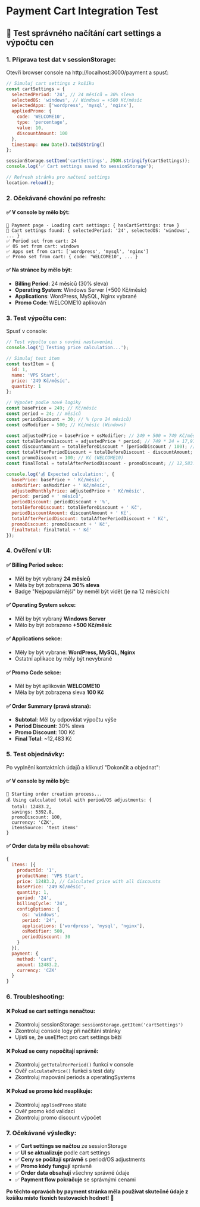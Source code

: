 # Payment Cart Integration Test

## 🧪 **Test správného načítání cart settings a výpočtu cen**

### **1. Příprava test dat v sessionStorage:**

Otevři browser console na http://localhost:3000/payment a spusť:

```javascript
// Simuluj cart settings z košíku
const cartSettings = {
  selectedPeriod: '24', // 24 měsíců = 30% sleva
  selectedOS: 'windows', // Windows = +500 Kč/měsíc
  selectedApps: ['wordpress', 'mysql', 'nginx'],
  appliedPromo: {
    code: 'WELCOME10',
    type: 'percentage',
    value: 10,
    discountAmount: 100
  },
  timestamp: new Date().toISOString()
};

sessionStorage.setItem('cartSettings', JSON.stringify(cartSettings));
console.log('✅ Cart settings saved to sessionStorage');

// Refresh stránku pro načtení settings
location.reload();
```

### **2. Očekávané chování po refresh:**

#### **✅ V console by mělo být:**
```
🛒 Payment page - Loading cart settings: { hasCartSettings: true }
📅 Cart settings found: { selectedPeriod: '24', selectedOS: 'windows', ... }
✅ Period set from cart: 24
✅ OS set from cart: windows
✅ Apps set from cart: ['wordpress', 'mysql', 'nginx']
✅ Promo set from cart: { code: 'WELCOME10', ... }
```

#### **✅ Na stránce by mělo být:**
- **Billing Period**: 24 měsíců (30% sleva)
- **Operating System**: Windows Server (+500 Kč/měsíc)
- **Applications**: WordPress, MySQL, Nginx vybrané
- **Promo Code**: WELCOME10 aplikován

### **3. Test výpočtu cen:**

Spusť v console:

```javascript
// Test výpočtu cen s novými nastaveními
console.log('🧪 Testing price calculation...');

// Simuluj test item
const testItem = {
  id: 1,
  name: 'VPS Start',
  price: '249 Kč/měsíc',
  quantity: 1
};

// Výpočet podle nové logiky
const basePrice = 249; // Kč/měsíc
const period = 24; // měsíců
const periodDiscount = 30; // % (pro 24 měsíců)
const osModifier = 500; // Kč/měsíc (Windows)

const adjustedPrice = basePrice + osModifier; // 249 + 500 = 749 Kč/měsíc
const totalBeforeDiscount = adjustedPrice * period; // 749 * 24 = 17,976 Kč
const discountAmount = totalBeforeDiscount * (periodDiscount / 100); // 17,976 * 0.30 = 5,392.8 Kč
const totalAfterPeriodDiscount = totalBeforeDiscount - discountAmount; // 17,976 - 5,392.8 = 12,583.2 Kč
const promoDiscount = 100; // Kč (WELCOME10)
const finalTotal = totalAfterPeriodDiscount - promoDiscount; // 12,583.2 - 100 = 12,483.2 Kč

console.log('💰 Expected calculation:', {
  basePrice: basePrice + ' Kč/měsíc',
  osModifier: osModifier + ' Kč/měsíc',
  adjustedMonthlyPrice: adjustedPrice + ' Kč/měsíc',
  period: period + ' měsíců',
  periodDiscount: periodDiscount + '%',
  totalBeforeDiscount: totalBeforeDiscount + ' Kč',
  periodDiscountAmount: discountAmount + ' Kč',
  totalAfterPeriodDiscount: totalAfterPeriodDiscount + ' Kč',
  promoDiscount: promoDiscount + ' Kč',
  finalTotal: finalTotal + ' Kč'
});
```

### **4. Ověření v UI:**

#### **✅ Billing Period sekce:**
- Měl by být vybraný **24 měsíců**
- Měla by být zobrazena **30% sleva**
- Badge "Nejpopulárnější" by neměl být vidět (je na 12 měsících)

#### **✅ Operating System sekce:**
- Měl by být vybraný **Windows Server**
- Mělo by být zobrazeno **+500 Kč/měsíc**

#### **✅ Applications sekce:**
- Měly by být vybrané: **WordPress, MySQL, Nginx**
- Ostatní aplikace by měly být nevybrané

#### **✅ Promo Code sekce:**
- Měl by být aplikován **WELCOME10**
- Měla by být zobrazena sleva **100 Kč**

#### **✅ Order Summary (pravá strana):**
- **Subtotal**: Měl by odpovídat výpočtu výše
- **Period Discount**: 30% sleva
- **Promo Discount**: 100 Kč
- **Final Total**: ~12,483 Kč

### **5. Test objednávky:**

Po vyplnění kontaktních údajů a kliknutí "Dokončit a objednat":

#### **✅ V console by mělo být:**
```
🚀 Starting order creation process...
💰 Using calculated total with period/OS adjustments: {
  total: 12483.2,
  savings: 5392.8,
  promoDiscount: 100,
  currency: 'CZK',
  itemsSource: 'test items'
}
```

#### **✅ Order data by měla obsahovat:**
```javascript
{
  items: [{
    productId: '1',
    productName: 'VPS Start',
    price: 12483.2, // Calculated price with all discounts
    basePrice: '249 Kč/měsíc',
    quantity: 1,
    period: '24',
    billingCycle: '24',
    configOptions: {
      os: 'windows',
      period: '24',
      applications: ['wordpress', 'mysql', 'nginx'],
      osModifier: 500,
      periodDiscount: 30
    }
  }],
  payment: {
    method: 'card',
    amount: 12483.2,
    currency: 'CZK'
  }
}
```

### **6. Troubleshooting:**

#### **❌ Pokud se cart settings nenačtou:**
- Zkontroluj sessionStorage: `sessionStorage.getItem('cartSettings')`
- Zkontroluj console logy při načítání stránky
- Ujisti se, že useEffect pro cart settings běží

#### **❌ Pokud se ceny nepočítají správně:**
- Zkontroluj `getTotalForPeriod()` funkci v console
- Ověř `calculatePrice()` funkci s test daty
- Zkontroluj mapování periods a operatingSystems

#### **❌ Pokud se promo kód neaplikuje:**
- Zkontroluj `appliedPromo` state
- Ověř promo kód validaci
- Zkontroluj promo discount výpočet

### **7. Očekávané výsledky:**

- ✅ **Cart settings se načtou** ze sessionStorage
- ✅ **UI se aktualizuje** podle cart settings
- ✅ **Ceny se počítají správně** s period/OS adjustments
- ✅ **Promo kódy fungují** správně
- ✅ **Order data obsahují** všechny správné údaje
- ✅ **Payment flow pokračuje** se správnými cenami

**Po těchto opravách by payment stránka měla používat skutečné údaje z košíku místo fixních testovacích hodnot!** 🎯
